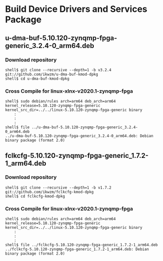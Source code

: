 Build Device Drivers and Services Package
====================================================================================

u-dma-buf-5.10.120-zynqmp-fpga-generic_3.2.4-0_arm64.deb
------------------------------------------------------------------------------------

### Download repository

```console
shell$ git clone --recursive --depth=1 -b v3.2.4 git://github.com/ikwzm/u-dma-buf-kmod-dpkg
shell$ cd u-dma-buf-kmod-dpkg
```

### Cross Compile for linux-xlnx-v2020.1-zynqmp-fpga

```console
shell$ sudo debian/rules arch=arm64 deb_arch=arm64 kernel_release=5.10.120-zynqmp-fpga-generic kernel_src_dir=../../linux-5.10.120-zynqmp-fpga-generic binary
    :
    :
    :
shell$ file ../u-dma-buf-5.10.120-zynqmp-fpga-generic_3.2.4-0_arm64.deb 
../u-dma-buf-5.10.120-zynqmp-fpga-generic_3.2.4-0_arm64.deb: Debian binary package (format 2.0)
```

fclkcfg-5.10.120-zynqmp-fpga-generic_1.7.2-1_arm64.deb 
------------------------------------------------------------------------------------

### Download repository

```console
shell$ git clone --recursive --depth=1 -b v1.7.2 git://github.com/ikwzm/fclkcfg-kmod-dpkg
shell$ cd fclkcfg-kmod-dpkg
```

### Cross Compile for linux-xlnx-v2020.1-zynqmp-fpga

```console
shell$ sudo debian/rules arch=arm64 deb_arch=arm64 kernel_release=5.10.120-zynqmp-fpga-generic kernel_src_dir=../../linux-5.10.120-zynqmp-fpga-generic binary
    :
    :
    :
shell$ file ../fclkcfg-5.10.120-zynqmp-fpga-generic_1.7.2-1_arm64.deb 
../fclkcfg-5.10.120-zynqmp-fpga-generic_1.7.2-1_arm64.deb: Debian binary package (format 2.0)
```



